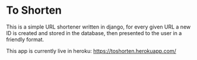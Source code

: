 # To Shorten

This is a simple URL shortener written in django, for every given URL a new ID
is created and stored in the database, then presented to the user in a friendly format.

This app is currently live in heroku: https://toshorten.herokuapp.com/



